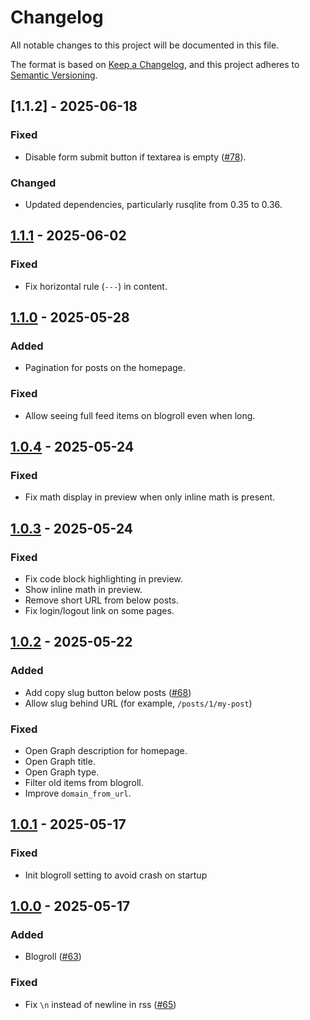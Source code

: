 # Changelog

All notable changes to this project will be documented in this file.

The format is based on [Keep a Changelog](https://keepachangelog.com/en/1.1.0/),
and this project adheres to [Semantic Versioning](https://semver.org/spec/v2.0.0.html).

## [1.1.2] - 2025-06-18

### Fixed

- Disable form submit button if textarea is empty ([#78](https://github.com/rikhuijzer/fx/issues/78)).

### Changed

- Updated dependencies, particularly rusqlite from 0.35 to 0.36.

## [1.1.1] - 2025-06-02

### Fixed

- Fix horizontal rule (`---`) in content.

## [1.1.0] - 2025-05-28

### Added

- Pagination for posts on the homepage.

### Fixed

- Allow seeing full feed items on blogroll even when long.

## [1.0.4] - 2025-05-24

### Fixed

- Fix math display in preview when only inline math is present.

## [1.0.3] - 2025-05-24

### Fixed

- Fix code block highlighting in preview.
- Show inline math in preview.
- Remove short URL from below posts.
- Fix login/logout link on some pages.

## [1.0.2] - 2025-05-22

### Added

- Add copy slug button below posts ([#68](https://github.com/rikhuijzer/fx/pull/68))
- Allow slug behind URL (for example, `/posts/1/my-post`)

### Fixed

- Open Graph description for homepage.
- Open Graph title.
- Open Graph type.
- Filter old items from blogroll.
- Improve `domain_from_url`.

## [1.0.1] - 2025-05-17

### Fixed

- Init blogroll setting to avoid crash on startup

## [1.0.0] - 2025-05-17

### Added

- Blogroll ([#63](https://github.com/rikhuijzer/fx/pull/63))

### Fixed

- Fix `\n` instead of newline in rss ([#65](https://github.com/rikhuijzer/fx/pull/65))

[1.1.1]: https://github.com/rikhuijzer/fx/compare/v1.1.0...v1.1.1
[1.1.0]: https://github.com/rikhuijzer/fx/compare/v1.0.4...v1.1.0
[1.0.4]: https://github.com/rikhuijzer/fx/compare/v1.0.3...v1.0.4
[1.0.3]: https://github.com/rikhuijzer/fx/compare/v1.0.2...v1.0.3
[1.0.2]: https://github.com/rikhuijzer/fx/compare/v1.0.1...v1.0.2
[1.0.1]: https://github.com/rikhuijzer/fx/compare/v1.0.0...v1.0.1
[1.0.0]: https://github.com/rikhuijzer/fx/releases/tag/v1.0.0
